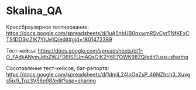 # Skalina_QA
Кроссбраузерное тестирование: https://docs.google.com/spreadsheets/d/1uA5nbUB0qxwmRSvCvrTNfKFxCTS1DD3klZIK7YIUe1Q/edit#gid=1801472389

Тест-кейсы: https://docs.google.com/spreadsheets/d/1-O_FAdkANymJdbZWJF06ISEUmAQsOiK2Y6E7OWK98ZQ/edit?usp=sharing

Сосотавление тест-кейсов, баг-репорта: https://docs.google.com/spreadsheets/d/1dmiL24IoOeZsP_46NZbch3_Xuvqs5ix9_Tqz3V56o98/edit?usp=sharing
